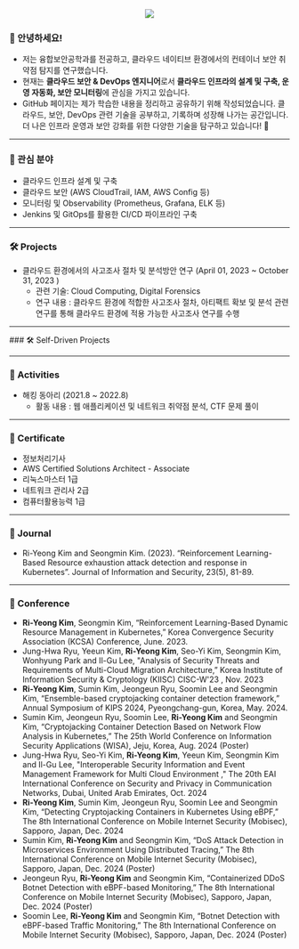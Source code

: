 <div align="center">
    <img src="https://capsule-render.vercel.app/api?type=transparent&color=fcfcfc&height=120&text=Ri-yeong's%20GitHub&animation=fadeIn&fontColor=c381ca&fontSize=60" />
</div>

### 👋 안녕하세요!  
- 저는 융합보안공학과를 전공하고, 클라우드 네이티브 환경에서의 컨테이너 보안 취약점 탐지를 연구했습니다. 
- 현재는 **클라우드 보안 & DevOps 엔지니어**로서 **클라우드 인프라의 설계 및 구축, 운영 자동화, 보안 모니터링**에 관심을 가지고 있습니다.
- GitHub 페이지는 제가 학습한 내용을 정리하고 공유하기 위해 작성되었습니다. 클라우드, 보안, DevOps 관련 기술을 공부하고, 기록하며 성장해 나가는 공간입니다. 더 나은 인프라 운영과 보안 강화를 위한 다양한 기술을 탐구하고 있습니다! 🚀 

<hr>

### 🔹 관심 분야  
- 클라우드 인프라 설계 및 구축  
- 클라우드 보안 (AWS CloudTrail, IAM, AWS Config 등)  
- 모니터링 및 Observability (Prometheus, Grafana, ELK 등)  
- Jenkins 및 GitOps를 활용한 CI/CD 파이프라인 구축

<hr>


### 🛠️ Projects 
- 클라우드 환경에서의 사고조사 절차 및 분석방안 연구 (April 01, 2023 ~ October 31, 2023 )
  - 관련 기술: Cloud Computing, Digital Forensics
  - 연구 내용 :  클라우드 환경에 적합한 사고조사 절차, 아티팩트 확보 및 분석 관련 연구를 통해 클라우드 환경에 적용 가능한 사고조사 연구를 수행

 <hr>
### 🛠️ Self-Driven Projects  


<hr>

### 🎯 Activities
- 해킹 동아리 (2021.8 ~ 2022.8)
  - 활동 내용 : 웹 애플리케이션 및 네트워크 취약점 분석, CTF 문제 풀이

<hr>

### 📜 Certificate 
- 정보처리기사
- AWS Certified Solutions Architect - Associate
- 리눅스마스터 1급
- 네트워크 관리사 2급
- 컴퓨터활용능력 1급

<hr>

### 📖 Journal 
- Ri-Yeong Kim and Seongmin Kim. (2023). “Reinforcement Learning-Based Resource exhaustion attack detection and response in Kubernetes”. Journal of Information and Security, 23(5), 81-89.


<hr>

### 🎤 Conference
- **Ri-Yeong Kim**, Seongmin Kim, “Reinforcement Learning-Based Dynamic Resource Management in Kubernetes,” Korea Convergence Security Association (KCSA) Conference, June. 2023.
- Jung-Hwa Ryu, Yeeun Kim, **Ri-Yeong Kim**, Seo-Yi Kim, Seongmin Kim, Wonhyung Park and Il-Gu Lee, "Analysis of Security Threats and Requirements of Multi-Cloud Migration Architecture,” Korea Institute of Information Security & Cryptology (KIISC) CISC-W'23 , Nov. 2023
- **Ri-Yeong Kim**, Sumin Kim, Jeongeun Ryu, Soomin Lee and Seongmin Kim, “Ensemble-based cryptojacking container detection framework,” Annual Symposium of KIPS 2024, Pyeongchang-gun, Korea, May. 2024.
- Sumin Kim, Jeongeun Ryu, Soomin Lee, **Ri-Yeong Kim** and Seongmin Kim, “Cryptojacking Container Detection Based on Network Flow Analysis in Kubernetes,” The 25th World Conference on Information Security Applications (WISA), Jeju, Korea, Aug. 2024 (Poster)
- Jung-Hwa Ryu, Seo-Yi Kim, **Ri-Yeong Kim**, Yeeun Kim, Seongmin Kim and Il-Gu Lee, "Interoperable Security Information and Event Management Framework for Multi Cloud Environment ," The 20th EAI International Conference on Security and Privacy in Communication Networks, Dubai, United Arab Emirates, Oct. 2024
- **Ri-Yeong Kim**, Sumin Kim, Jeongeun Ryu, Soomin Lee and Seongmin Kim, “Detecting Cryptojacking Containers in Kubernetes Using eBPF,” The 8th International Conference on Mobile Internet Security (Mobisec), Sapporo, Japan, Dec. 2024
- Sumin Kim, **Ri-Yeong Kim** and Seongmin Kim, “DoS Attack Detection in Microservices Environment Using Distributed Tracing,” The 8th International Conference on Mobile Internet Security (Mobisec), Sapporo, Japan, Dec. 2024 (Poster)
- Jeongeun Ryu, **Ri-Yeong Kim** and Seongmin Kim, “Containerized DDoS Botnet Detection with eBPF-based Monitoring,” The 8th International Conference on Mobile Internet Security (Mobisec), Sapporo, Japan, Dec. 2024 (Poster)
- Soomin Lee, **Ri-Yeong Kim** and Seongmin Kim, “Botnet Detection with eBPF-based Traffic Monitoring,” The 8th International Conference on Mobile Internet Security (Mobisec), Sapporo, Japan, Dec. 2024 (Poster)

